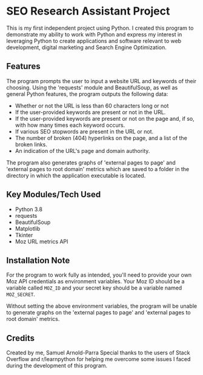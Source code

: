 <h1>SEO Research Assistant Project</h1>

This is my first independent project using Python. I 
created this program to demonstrate my ability to work 
with Python and express my interest in leveraging Python 
to create applications and software relevant to web 
development, digital marketing and Search Engine Optimization.

## Features
The program prompts the user to input a website URL and 
keywords of their choosing. Using the 'requests' module and 
BeautifulSoup, as well as general Python features, the 
program outputs the following data:
* Whether or not the URL is less than 60 characters long or 
not
* If the user-provided keywords are present or not in the 
URL.
* If the user-provided keywords are present or not on the 
  page and, if so, with how many times each keyword occurs.
* If various SEO stopwords are present in the URL or not.
* The number of broken (404) hyperlinks on the page, and 
a list of the broken links.
* An indication of the URL's page and domain authority.

The program also generates graphs of 'external pages to page'
 and 'external pages to root domain' metrics which are saved 
to a folder in the directory in which the application executable
 is located.

## Key Modules/Tech Used
* Python 3.8
* requests
* BeautifulSoup
* Matplotlib
* Tkinter
* Moz URL metrics API

## Installation Note
For the program to work fully as intended, you'll need to
 provide your own Moz API credentials as environment variables.
Your Moz ID should be a variable called `MOZ_ID` and your 
secret key should be a variable named `MOZ_SECRET`.

Without setting the above environment variables, the program
 will be unable to generate graphs on the 'external pages to page' 
and 'external pages to root domain' metrics.

## Credits
Created by me, Samuel Arnold-Parra
Special thanks to the users of Stack Overflow and r/learnpython
 for helping me overcome some issues I faced during the 
development of this program.